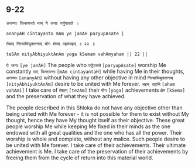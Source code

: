 ## 9-22


```shloka-sa
अनन्याः चिन्तयन्तो माम् ये जनाः पर्युपासते ।
```
```shloka-sa-hk
ananyAH cintayanto mAm ye janAH paryupAsate |
```
```shloka-sa
तेषाम् नित्याभियुक्तानाम् योग क्षेमम् वहाम्यहम् ॥ २२ ॥
```
```shloka-sa-hk
teSAm nityAbhiyuktAnAm yoga kSemam vahAmyaham || 22 ||
```

`ये जनाः` `[ye janAH]` The people who `पर्युपासते` `[paryupAsate]` worship Me constantly `माम् चिन्तयन्तः` `[mAm cintayantaH]` while having Me in their thoughts, `अनन्याः` `[ananyAH]` without having any other objective in mind `नित्याभियुक्तानाम्` `[nityAbhiyuktAnAm]` desire to be united with Me forever. `अहम् वहामि` `[aham vahAmi]` I take care of `तेशाम्` `[tezAm]` their `योग` `[yoga]` achievements `क्षेम` `[kSema]` and the preservation of what they have achieved.



The people described in this Shloka do not have any objective other than being united with Me forever - it is not possible for them to exist without My thought, hence they have My thought itself as their objective. These great people worship Me while keeping Me fixed in their minds as the one endowed with all great qualities and the one who has all the power. Their worship is whole and complete, without any malice. Such people desire to be united with Me forever. I take care of their achievements. Their ultimate achievement is Me. I take care of the preservation of their achievements by freeing them from the cycle of return into this material world.

